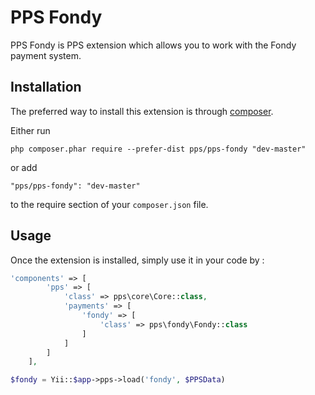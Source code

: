 PPS Fondy
====
PPS Fondy is PPS extension which allows you to work with the Fondy payment system.

Installation
------------

The preferred way to install this extension is through [composer](http://getcomposer.org/download/).

Either run

```
php composer.phar require --prefer-dist pps/pps-fondy "dev-master"
```

or add

```
"pps/pps-fondy": "dev-master"
```

to the require section of your `composer.json` file.


Usage
-----

Once the extension is installed, simply use it in your code by  :

```php
'components' => [
        'pps' => [
            'class' => pps\core\Core::class,
            'payments' => [
                'fondy' => [
                    'class' => pps\fondy\Fondy::class
                ]
            ]
        ]
    ],
```

```php
$fondy = Yii::$app->pps->load('fondy', $PPSData)
```